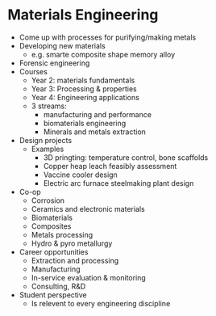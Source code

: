 # Materials Engineering
* Come up with processes for purifying/making metals
* Developing new materials
  * e.g. smarte composite shape memory alloy
* Forensic engineering
* Courses
  * Year 2: materials fundamentals
  * Year 3: Processing & properties
  * Year 4: Engineering applications
  * 3 streams: 
    * manufacturing and performance
    * biomaterials engineering
    * Minerals and metals extraction
* Design projects
  * Examples
    * 3D pringting: temperature control, bone scaffolds
    * Copper heap leach feasibly assessment
    * Vaccine cooler design
    * Electric arc furnace steelmaking plant design
* Co-op
  * Corrosion
  * Ceramics and electronic materials
  * Biomaterials
  * Composites
  * Metals processing
  * Hydro & pyro metallurgy
* Career opportunities
  * Extraction and processing
  * Manufacturing
  * In-service evaluation & monitoring
  * Consulting, R&D
* Student perspective
  * Is relevent to every engineering discipline




